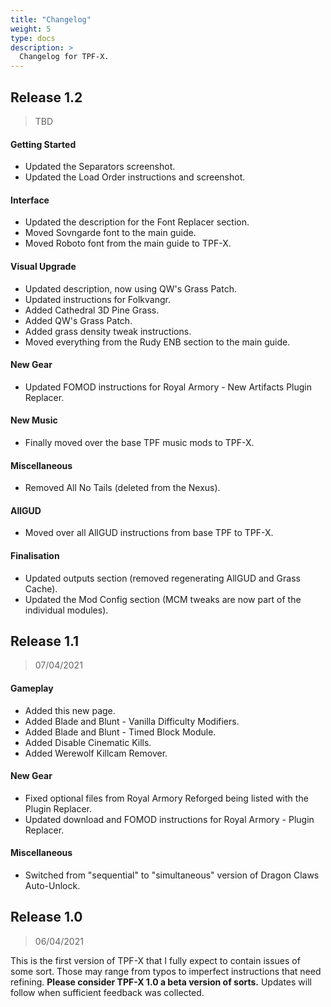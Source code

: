 ```yaml
---
title: "Changelog"
weight: 5
type: docs
description: >
  Changelog for TPF-X.
---
```


## Release 1.2

> TBD

#### Getting Started

- Updated the Separators screenshot.
- Updated the Load Order instructions and screenshot.

#### Interface

- Updated the description for the Font Replacer section.
- Moved Sovngarde font to the main guide.
- Moved Roboto font from the main guide to TPF-X.

#### Visual Upgrade

- Updated description, now using QW's Grass Patch.
- Updated instructions for Folkvangr.
- Added Cathedral 3D Pine Grass.
- Added QW's Grass Patch.
- Added grass density tweak instructions.
- Moved everything from the Rudy ENB section to the main guide.

#### New Gear

- Updated FOMOD instructions for Royal Armory - New Artifacts Plugin Replacer.

#### New Music

- Finally moved over the base TPF music mods to TPF-X.

#### Miscellaneous

- Removed All No Tails (deleted from the Nexus).

#### AllGUD

- Moved over all AllGUD instructions from base TPF to TPF-X.

#### Finalisation

- Updated outputs section (removed regenerating AllGUD and Grass Cache).
- Updated the Mod Config section (MCM tweaks are now part of the individual modules).

## Release 1.1

> 07/04/2021

#### Gameplay

- Added this new page.
- Added Blade and Blunt - Vanilla Difficulty Modifiers.
- Added Blade and Blunt - Timed Block Module.
- Added Disable Cinematic Kills.
- Added Werewolf Killcam Remover.

#### New Gear

- Fixed optional files from Royal Armory Reforged being listed with the Plugin Replacer.
- Updated download and FOMOD instructions for Royal Armory - Plugin Replacer.

#### Miscellaneous

- Switched from "sequential" to "simultaneous" version of Dragon Claws Auto-Unlock.

## Release 1.0

> 06/04/2021

This is the first version of TPF-X that I fully expect to contain issues of some sort. Those may range from typos to imperfect instructions that need refining. **Please consider TPF-X 1.0 a beta version of sorts.** Updates will follow when sufficient feedback was collected.